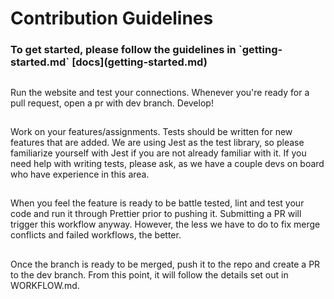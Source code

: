 # Contribution Guidelines

<h3>To get started, please follow the guidelines in `getting-started.md` [docs](getting-started.md)</h3>

##
Run the website and test your connections.
Whenever you're ready for a pull request, open a pr with dev branch.
Develop!

##
Work on your features/assignments. Tests should be written for new features that are added. We are using Jest as the test library, so please familiarize yourself with Jest if you are not already familiar with it. If you need help with writing tests, please ask, as we have a couple devs on board who have experience in this area.

##
When you feel the feature is ready to be battle tested, lint and test your code and run it through Prettier prior to pushing it. Submitting a PR will trigger this workflow anyway. However, the less we have to do to fix merge conflicts and failed workflows, the better.

##
Once the branch is ready to be merged, push it to the repo and create a PR to the dev branch. From this point, it will follow the details set out in WORKFLOW.md.
